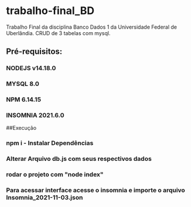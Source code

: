 # trabalho-final_BD
 Trabalho Final da disciplina Banco Dados 1 da Universidade Federal de Uberlândia. CRUD de 3 tabelas com mysql.
 
 ## Pré-requisitos:
  ### NODEJS v14.18.0
  ### MYSQL 8.0
  ### NPM 6.14.15
  ### INSOMNIA 2021.6.0
  
 ##Execução
  ### npm i - Instalar Dependências
  ### Alterar Arquivo db.js com seus respectivos dados
  ### rodar o projeto com "node index"
  ### Para acessar interface acesse o insomnia e importe o arquivo Insomnia_2021-11-03.json
